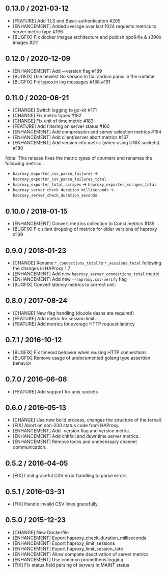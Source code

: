 ## 0.13.0 / 2021-03-12

* [FEATURE] Add TLS and Basic authentication #205
* [ENHANCEMENT] Added average over last 1024 requests metrics to server metric type #196
* [BUGFIX] Fix docker images architecture and publish ppc64le & s390x images #211

## 0.12.0 / 2020-12-09

* [ENHANCEMENT] Add --version flag #189
* [BUGFIX] Use newest Go version to fix random panic in the runtime
* [BUGFIX] Fix typos in log messages #188 #191

## 0.11.0 / 2020-06-21

* [CHANGE] Switch logging to go-kit #171
* [CHANGE] Fix metric types #182
* [CHANGE] Fix unit of time metric #183
* [FEATURE] Add filtering on server status #160
* [ENHANCEMENT] Add compression and server selection metrics #154
* [ENHANCEMENT] Add client/server abort metrics #167
* [ENHANCEMENT] Add version info metric (when using UNIX sockets) #180

Note: This release fixes the metric types of counters and renames the following metrics:

* `haproxy_exporter_csv_parse_failures` -> `haproxy_exporter_csv_parse_failures_total`
* `haproxy_exporter_total_scrapes` -> `haproxy_exporter_scrapes_total`
* `haproxy_server_check_duration_milliseconds` -> `haproxy_server_check_duration_seconds`

## 0.10.0 / 2019-01-15

* [ENHANCEMENT] Convert metrics collection to Const metrics #139
* [BUGFIX] Fix silent dropping of metrics for older versions of haproxy #139

## 0.9.0 / 2018-01-23

* [CHANGE] Rename `*_connections_total` to `*_sessions_total` following the changes in HAProxy 1.7
* [ENHANCEMENT] Add new `haproxy_server_connections_total` metric
* [ENHANCEMENT] Add new `--haproxy.ssl-verify` flag
* [BUGFIX] Convert latency metrics to correct unit.

## 0.8.0 / 2017-08-24

* [CHANGE] New flag handling (double dashs are required)
* [FEATURE] Add metric for session limit.
* [FEATURE] Add metrics for average HTTP request latency

## 0.7.1 / 2016-10-12

* [BUGFIX] Fix timeout behavior when reusing HTTP connections
* [BUGFIX] Remove usage of undocumented golang type assertion behavior

## 0.7.0 / 2016-06-08

* [FEATURE] Add support for unix sockets

## 0.6.0 / 2016-05-13

* [CHANGE] Use new build process, changes the structure of the tarball.
* [FIX] Abort on non-200 status code from HAProxy.
* [ENHANCEMENT] Add -version flag and version metric.
* [ENHANCEMENT] Add chkfail and downtime server metrics.
* [ENHANCEMENT] Remove locks and unnecessary channel communication.

## 0.5.2 / 2016-04-05

* [FIX] Limit graceful CSV error handling to parse errors

## 0.5.1 / 2016-03-31

* [FIX] Handle invalid CSV lines gracefully

## 0.5.0 / 2015-12-23

* [CHANGE] New Dockerfile
* [ENHANCEMENT] Export haproxy_check_duration_milliseconds
* [ENHANCEMENT] Export haproxy_limit_sessions
* [ENHANCEMENT] Export haproxy_limit_session_rate
* [ENHANCEMENT] Allow complete deactivation of server metrics
* [ENHANCEMENT] Use common prometheus logging
* [FIX] Fix status field parsing of servers in MAINT status
